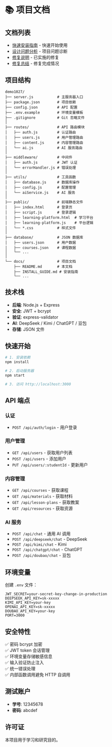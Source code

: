 # 📚 项目文档

## 文档列表

- [快速安装指南](./INSTALL_GUIDE.md) - 快速开始使用
- [设计问题分析](./DESIGN_ISSUES.md) - 项目问题诊断
- [修复说明](./FIXES_APPLIED.md) - 已实施的修复
- [修复总结](./修复完成总结.md) - 修复完成情况

## 项目结构

```
demo1027/
├── server.js           # 主服务器入口
├── package.json        # 项目依赖
├── config.json         # API 配置
├── .env.example        # 环境变量模板
├── .gitignore          # Git 忽略文件
│
├── routes/             # API 路由模块
│   ├── auth.js         # 认证路由
│   ├── users.js        # 用户管理路由
│   ├── content.js      # 内容管理路由
│   └── ai.js           # AI 服务路由
│
├── middleware/         # 中间件
│   ├── auth.js         # JWT 认证
│   └── errorHandler.js # 错误处理
│
├── utils/              # 工具函数
│   ├── database.js     # 数据库操作
│   ├── config.js       # 配置管理
│   └── aiService.js    # AI 服务
│
├── public/             # 前端静态文件
│   ├── index.html      # 登录页
│   ├── script.js       # 登录逻辑
│   ├── learning-platform.html  # 学习平台
│   ├── learning-platform.js    # 平台逻辑
│   └── *.css           # 样式文件
│
├── database/           # JSON 数据库
│   ├── users.json      # 用户数据
│   ├── courses.json    # 课程数据
│   └── ...
│
└── docs/               # 项目文档
    ├── README.md       # 本文档
    ├── INSTALL_GUIDE.md # 安装指南
    └── ...
```

## 技术栈

- **后端**: Node.js + Express
- **安全**: JWT + bcrypt
- **验证**: express-validator
- **AI**: DeepSeek / Kimi / ChatGPT / 豆包
- **存储**: JSON 文件

## 快速开始

```bash
# 1. 安装依赖
npm install

# 2. 启动服务器
npm start

# 3. 访问 http://localhost:3000
```

## API 端点

### 认证
- `POST /api/auth/login` - 用户登录

### 用户管理
- `GET /api/users` - 获取用户列表
- `POST /api/users` - 添加用户
- `PUT /api/users/:studentId` - 更新用户

### 内容管理
- `GET /api/courses` - 获取课程
- `GET /api/materials` - 获取材料
- `GET /api/lesson-plans` - 获取教案
- `GET /api/resources` - 获取资源

### AI 服务
- `POST /api/chat` - 通用 AI 调用
- `POST /api/deepseek/chat` - DeepSeek
- `POST /api/kimi/chat` - Kimi
- `POST /api/chatgpt/chat` - ChatGPT
- `POST /api/doubao/chat` - 豆包

## 环境变量

创建 `.env` 文件：

```env
JWT_SECRET=your-secret-key-change-in-production
DEEPSEEK_API_KEY=sk-xxxxx
KIMI_API_KEY=your-key
OPENAI_API_KEY=sk-xxxxx
DOUBAO_API_KEY=your-key
PORT=3000
```

## 安全特性

✅ 密码 bcrypt 加密  
✅ JWT token 会话管理  
✅ 环境变量存储敏感信息  
✅ 输入验证防止注入  
✅ 统一错误处理  
✅ 内部函数调用避免 HTTP 自调用

## 测试账户

- **学号**: 12345678
- **密码**: abcdef

## 许可证

本项目用于学习和研究目的。
